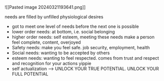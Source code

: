 ![[Pasted image 20240321193641.png]]

needs are filled by unfilled physiological desires
- got to meet one level of needs before the next one is possible
- lower order needs: at bottom, i.e. social belonging
- higher order needs: self esteem, meeting these needs make a person feel complete, content, overjoyed
- Safety needs: make you feel safe. job security, employment, health
- Social needs: wanting to be accepted by others
- esteem needs: wanting to feel respected. comes from trust and respect and recognition for your actions yippie
- self actualization --> UNLOCK YOUR TRUE POTENTIAL. UNLOCK YOUR FULL POTENTIAL
